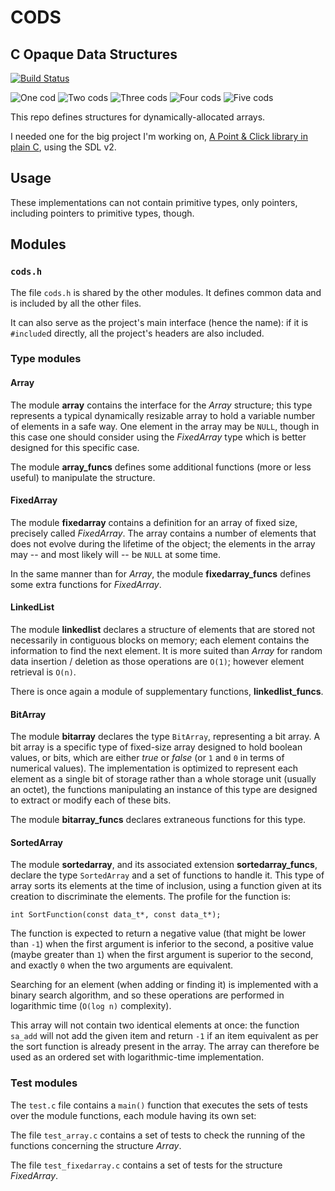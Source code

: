 # CODS

## C Opaque Data Structures


[![Build Status](https://travis-ci.org/Moonstroke/CODS.svg?branch=master)
](https://travis-ci.org/Moonstroke/CODS)


![One cod][1]
![Two cods][1]
![Three cods][1]
![Four cods][1]
![Five cods][1]


This repo defines structures for dynamically-allocated arrays.

I needed one for the big project I'm working on, [A Point & Click library in
plain C](https://github.com/Moonstroke/C-SDL-Point-Click), using the SDL v2.




## Usage

These implementations can not contain primitive types, only pointers, including
pointers to primitive types, though.




## Modules


### `cods.h`

The file `cods.h` is shared by the other modules. It defines common data and
is included by all the other files.

It can also serve as the project's main interface (hence the name): if it is
`#include`d directly, all the project's headers are also included.


### Type modules

#### Array

The module **array** contains the interface for the *Array* structure; this type
represents a typical dynamically resizable array to hold a variable number of
elements in a safe way. One element in the array may be `NULL`, though in this
case one should consider using the *FixedArray* type which is better
designed for this specific case.

The module **array_funcs** defines some additional functions (more or less
useful) to manipulate the structure.


#### FixedArray

The module **fixedarray** contains a definition for an array of fixed size,
precisely called *FixedArray*. The array contains a number of elements that does
not evolve during the lifetime of the object; the elements in the array may --
and most likely will -- be `NULL` at some time.

In the same manner than for *Array*, the module **fixedarray_funcs** defines
some extra functions for *FixedArray*.


#### LinkedList

The module **linkedlist** declares a structure of elements that are stored not
necessarily in contiguous blocks on memory; each element contains the
information to find the next element. It is more suited than *Array* for random
data insertion / deletion as those operations are `O(1)`; however element
retrieval is `O(n)`.

There is once again a module of supplementary functions, **linkedlist_funcs**.


#### BitArray

The module **bitarray** declares the type `BitArray`, representing a bit array.
A bit array is a specific type of fixed-size array designed to hold boolean
values, or bits, which are either *true* or *false* (or `1` and `0` in terms of
numerical values). The implementation is optimized to represent each element as
a single bit of storage rather than a whole storage unit (usually an octet), the
functions manipulating an instance of this type are designed to extract or
modify each of these bits.

The module **bitarray_funcs** declares extraneous functions for this type.


#### SortedArray

The module **sortedarray**, and its associated extension **sortedarray_funcs**,
declare the type `SortedArray` and a set of functions to handle it.
This type of array sorts its elements at the time of inclusion, using a function
given at its creation to discriminate the elements. The profile for the function
is:

    int SortFunction(const data_t*, const data_t*);

The function is expected to return a negative value (that might be lower than
`-1`) when the first argument is inferior to the second, a positive value (maybe
greater than `1`) when the first argument is superior to the second, and exactly
`0` when the two arguments are equivalent.

Searching for an element (when adding or finding it) is implemented with a
binary search algorithm, and so these operations are performed in logarithmic
time (`O(log n)` complexity).

This array will not contain two identical elements at once: the function
`sa_add` will not add the given item and return `-1` if an item equivalent as
per the sort function is already present in the array. The array can therefore
be used as an ordered set with logarithmic-time implementation.



### Test modules

The `test.c` file contains a `main()` function that executes the sets of tests
over the module functions, each module having its own set:

The file `test_array.c` contains a set of tests to check the running of the
functions concerning the structure *Array*.

The file `test_fixedarray.c` contains a set of tests for the structure
*FixedArray*.


[1]: https://vignette.wikia.nocookie.net/minecraft/images/a/ab/RawFish.png/revision/latest "Cods!"
